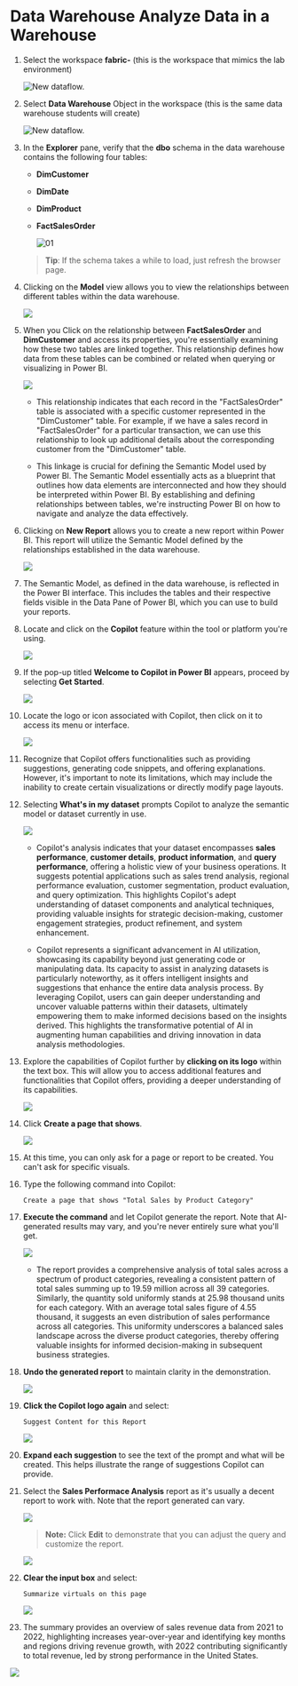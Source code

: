 # Data Warehouse Analyze Data in a Warehouse

1. Select the workspace **fabric-<inject key="DeploymentID" enableCopy="false"/>** (this is the workspace that mimics the lab environment)

   ![New dataflow.](./Images/26.png)

1. Select **Data Warehouse** Object in the workspace (this is the same data warehouse students will create)

    ![New dataflow.](./Images/2.png)
 
1. In the **Explorer** pane, verify that the **dbo** schema in the data warehouse contains the following four tables:
    - **DimCustomer**
    - **DimDate**
    - **DimProduct**
    - **FactSalesOrder**

      ![01](./Images/02/Pg4-T2-S9.png)  

    > **Tip**: If the schema takes a while to load, just refresh the browser page.
 
1. Clicking on the **Model** view allows you to view the relationships between different tables within the data warehouse.

    ![](./Images/11.png)

1. When you Click on the relationship between **FactSalesOrder** and **DimCustomer** and access its properties, you're essentially examining how these two tables are linked together. This relationship defines how data from these tables can be combined or related when querying or visualizing in Power BI.

     ![](./Images/10.png)

    - This relationship indicates that each record in the "FactSalesOrder" table is associated with a specific customer represented in the "DimCustomer" table. For example, if we have a sales record in "FactSalesOrder" for a particular transaction, we can use this relationship to look up additional details about the corresponding customer from the "DimCustomer" table.

    - This linkage is crucial for defining the Semantic Model used by Power BI. The Semantic Model essentially acts as a blueprint that outlines how data elements are interconnected and how they should be interpreted within Power BI. By establishing and defining relationships between tables, we're instructing Power BI on how to navigate and analyze the data effectively.
 
1. Clicking on **New Report** allows you to create a new report within Power BI. This report will utilize the Semantic Model defined by the relationships established in the data warehouse.
 
   ![](./Images/12.png)

1. The Semantic Model, as defined in the data warehouse, is reflected in the Power BI interface. This includes the tables and their respective fields visible in the Data Pane of Power BI, which you can use to build your reports.

1. Locate and click on the **Copilot** feature within the tool or platform you're using.

   ![](./Images/13.png)

1. If the pop-up titled **Welcome to Copilot in Power BI** appears, proceed by selecting **Get Started**.

   ![](./Images/14.png)

1. Locate the logo or icon associated with Copilot, then click on it to access its menu or interface.

   ![](./Images/15.png)

1. Recognize that Copilot offers functionalities such as providing suggestions, generating code snippets, and offering explanations. However, it's important to note its limitations, which may include the inability to create certain visualizations or directly modify page layouts.

1. Selecting **What's in my dataset** prompts Copilot to analyze the semantic model or dataset currently in use.

   ![](./Images/16.png)

   - Copilot's analysis indicates that your dataset encompasses **sales performance**, **customer details**, **product information**, and **query performance**, offering a holistic view of your business operations. It suggests potential applications such as sales trend analysis, regional performance evaluation, customer segmentation, product evaluation, and query optimization. This highlights Copilot's adept understanding of dataset components and analytical techniques, providing valuable insights for strategic decision-making, customer engagement strategies, product refinement, and system enhancement.
    
   - Copilot represents a significant advancement in AI utilization, showcasing its capability beyond just generating code or manipulating data. Its capacity to assist in analyzing datasets is particularly noteworthy, as it offers intelligent insights and suggestions that enhance the entire data analysis process. By leveraging Copilot, users can gain deeper understanding and uncover valuable patterns within their datasets, ultimately empowering them to make informed decisions based on the insights derived. This highlights the transformative potential of AI in augmenting human capabilities and driving innovation in data analysis methodologies.
 
1. Explore the capabilities of Copilot further by **clicking on its logo** within the text box. This will allow you to access additional features and functionalities that Copilot offers, providing a deeper understanding of its capabilities.

  
   ![](./Images/24.png)

1. Click **Create a page that shows**.

    ![](./Images/17.png)
   
1. At this time, you can only ask for a page or report to be created. You can't ask for specific visuals.
 
1. Type the following command into Copilot:
  
    ```
    Create a page that shows "Total Sales by Product Category"
    ```
 
1. **Execute the command** and let Copilot generate the report. Note that AI-generated results may vary, and you're never entirely sure what you'll get.

    ![](./Images/18.png)

   - The report provides a comprehensive analysis of total sales across a spectrum of product categories, revealing a consistent pattern of total sales summing up to 19.59 million across all 39 categories. Similarly, the quantity sold uniformly stands at 25.98 thousand units for each category. With an average total sales figure of 4.55 thousand, it suggests an even distribution of sales performance across all categories. This uniformity underscores a balanced sales landscape across the diverse product categories, thereby offering valuable insights for informed decision-making in subsequent business strategies.

1. **Undo the generated report** to maintain clarity in the demonstration.

   ![](./Images/19.png)
   
1. **Click the Copilot logo again** and select:

    ```
    Suggest Content for this Report
    ```

    ![](./Images/20.png)
 
1. **Expand each suggestion** to see the text of the prompt and what will be created. This helps illustrate the range of suggestions Copilot can provide.
 
1. Select the **Sales Performace Analysis** report as it's usually a decent report to work with. Note that the report generated can vary.
 
   ![](./Images/22.png)
  
    >**Note:** Click **Edit** to demonstrate that you can adjust the query and customize the report.

   ![](./Images/21.png)

1. **Clear the input box** and select:

    ```
    Summarize virtuals on this page
    ```

    ![](./Images/23.png)

1. The summary provides an overview of sales revenue data from 2021 to 2022, highlighting increases year-over-year and identifying key months and regions driving revenue growth, with 2022 contributing significantly to total revenue, led by strong performance in the United States.

  ![](./Images/25.png)


